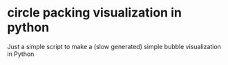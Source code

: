 # circle packing visualization in python
Just a simple script to make a (slow generated) simple bubble visualization  in Python
